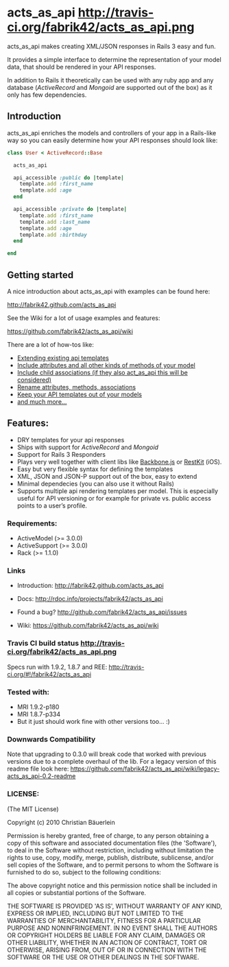 # acts_as_api http://travis-ci.org/fabrik42/acts_as_api.png

acts_as_api makes creating XML/JSON responses in Rails 3 easy and fun.

It provides a simple interface to determine the representation of your model data, that should be rendered in your API responses.

In addition to Rails it theoretically can be used with any ruby app and any database (_ActiveRecord_ and _Mongoid_ are supported out of the box) as it only has few dependencies.

## Introduction

acts_as_api enriches the models and controllers of your app in a Rails-like way so you can easily determine how your API responses should look like:

```ruby
class User < ActiveRecord::Base

  acts_as_api

  api_accessible :public do |template|
    template.add :first_name
    template.add :age        
  end

  api_accessible :private do |template|
    template.add :first_name
    template.add :last_name
    template.add :age
    template.add :birthday                
  end

end
```

## Getting started

A nice introduction about acts_as_api with examples can be found here:

http://fabrik42.github.com/acts_as_api

See the Wiki for a lot of usage examples and features:

https://github.com/fabrik42/acts_as_api/wiki

There are a lot of how-tos like:

* [Extending existing api templates](https://github.com/fabrik42/acts_as_api/wiki/Extending-an-existing-api-template)
* [Include attributes and all other kinds of methods of your model](https://github.com/fabrik42/acts_as_api/wiki/Calling-a-method-of-the-model)
* [Include child associations (if they also act_as_api this will be considered)](https://github.com/fabrik42/acts_as_api/wiki/Including-a-child-association)
* [Rename attributes, methods, associations](https://github.com/fabrik42/acts_as_api/wiki/Renaming-an-attribute)
* [Keep your API templates out of your models](https://github.com/fabrik42/acts_as_api/wiki/Keep-your-api-templates-out-of-your-models)
* [and much more...](https://github.com/fabrik42/acts_as_api/wiki)

## Features:

* DRY templates for your api responses
* Ships with support for _ActiveRecord_ and _Mongoid_
* Support for Rails 3 Responders
* Plays very well together with client libs like [Backbone.js](http://documentcloud.github.com/backbone) or [RestKit](http://restkit.org) (iOS).
* Easy but very flexible syntax for defining the templates
* XML, JSON and JSON-P support out of the  box, easy to extend
* Minimal dependecies (you can also use it without Rails)
* Supports multiple api rendering templates per model. This is especially useful for API versioning or for example for private vs. public access points to a user’s profile.

### Requirements:

* ActiveModel (>= 3.0.0)
* ActiveSupport (>= 3.0.0)
* Rack (>= 1.1.0)

### Links

* Introduction: http://fabrik42.github.com/acts_as_api

* Docs: http://rdoc.info/projects/fabrik42/acts_as_api

* Found a bug? http://github.com/fabrik42/acts_as_api/issues

* Wiki: https://github.com/fabrik42/acts_as_api/wiki

### Travis CI build status http://travis-ci.org/fabrik42/acts_as_api.png

Specs run with 1.9.2, 1.8.7 and REE: http://travis-ci.org/#!/fabrik42/acts_as_api

### Tested with:

* MRI 1.9.2-p180
* MRI 1.8.7-p334
* But it just should work fine with other versions too... :) 

### Downwards Compatibility

Note that upgrading to 0.3.0 will break code that worked with previous versions due to a complete overhaul of the lib.
For a legacy version of this readme file look here: https://github.com/fabrik42/acts_as_api/wiki/legacy-acts_as_api-0.2-readme

### LICENSE:

(The MIT License)

Copyright (c) 2010 Christian Bäuerlein

Permission is hereby granted, free of charge, to any person obtaining
a copy of this software and associated documentation files (the
'Software'), to deal in the Software without restriction, including
without limitation the rights to use, copy, modify, merge, publish,
distribute, sublicense, and/or sell copies of the Software, and to
permit persons to whom the Software is furnished to do so, subject to
the following conditions:

The above copyright notice and this permission notice shall be
included in all copies or substantial portions of the Software.

THE SOFTWARE IS PROVIDED 'AS IS', WITHOUT WARRANTY OF ANY KIND,
EXPRESS OR IMPLIED, INCLUDING BUT NOT LIMITED TO THE WARRANTIES OF
MERCHANTABILITY, FITNESS FOR A PARTICULAR PURPOSE AND NONINFRINGEMENT.
IN NO EVENT SHALL THE AUTHORS OR COPYRIGHT HOLDERS BE LIABLE FOR ANY
CLAIM, DAMAGES OR OTHER LIABILITY, WHETHER IN AN ACTION OF CONTRACT,
TORT OR OTHERWISE, ARISING FROM, OUT OF OR IN CONNECTION WITH THE
SOFTWARE OR THE USE OR OTHER DEALINGS IN THE SOFTWARE.